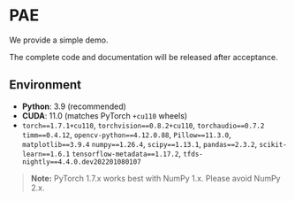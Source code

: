 # PAE

We provide a simple demo.

The complete code and documentation will be released after acceptance.

## Environment

- **Python**: 3.9 (recommended)
- **CUDA**: 11.0 (matches PyTorch `+cu110` wheels)
- `torch==1.7.1+cu110`, `torchvision==0.8.2+cu110`, `torchaudio==0.7.2`
`timm==0.4.12`, `opencv-python==4.12.0.88`, `Pillow==11.3.0`, `matplotlib==3.9.4`
`numpy==1.26.4`, `scipy==1.13.1`, `pandas==2.3.2`, `scikit-learn==1.6.1` 
`tensorflow-metadata==1.17.2`, `tfds-nightly==4.4.0.dev202201080107`

> **Note:** PyTorch 1.7.x works best with NumPy 1.x. Please avoid NumPy 2.x.
